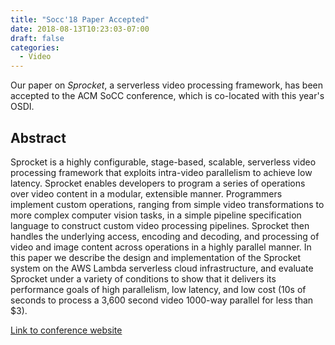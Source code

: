 ```yaml
---
title: "Socc'18 Paper Accepted"
date: 2018-08-13T10:23:03-07:00
draft: false
categories:
  - Video
---
```


Our paper on _Sprocket_, a serverless video processing framework,
has been accepted to the ACM SoCC conference, which is co-located
with this year's OSDI.

## Abstract

Sprocket is a highly configurable, stage-based, scalable, serverless video
processing framework that exploits intra-video parallelism to achieve low
latency. Sprocket enables developers to program a series of operations over
video content in a modular, extensible manner. Programmers implement custom
operations, ranging from simple video transformations to more complex computer
vision tasks, in a simple pipeline specification language to construct custom
video processing pipelines. Sprocket then handles the underlying access,
encoding and decoding, and processing of video and image content across
operations in a highly parallel manner. In this paper we describe the design
and implementation of the Sprocket system on the AWS Lambda serverless cloud
infrastructure, and evaluate Sprocket under a variety of conditions to show
that it delivers its performance goals of high parallelism, low latency, and
low cost (10s of seconds to process a 3,600 second video 1000-way parallel for
less than $3).

[Link to conference website](https://acmsocc.github.io/2018/)
